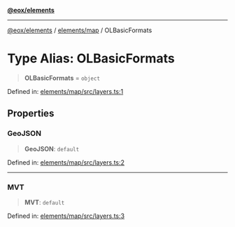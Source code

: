 [**@eox/elements**](../../../README.md)

***

[@eox/elements](../../../modules.md) / [elements/map](../README.md) / OLBasicFormats

# Type Alias: OLBasicFormats

> **OLBasicFormats** = `object`

Defined in: [elements/map/src/layers.ts:1](https://github.com/EOX-A/EOxElements/blob/c2bb4e92aa096bddddf8a8e6a886c6b8a56a516c/elements/map/src/layers.ts#L1)

## Properties

### GeoJSON

> **GeoJSON**: `default`

Defined in: [elements/map/src/layers.ts:2](https://github.com/EOX-A/EOxElements/blob/c2bb4e92aa096bddddf8a8e6a886c6b8a56a516c/elements/map/src/layers.ts#L2)

***

### MVT

> **MVT**: `default`

Defined in: [elements/map/src/layers.ts:3](https://github.com/EOX-A/EOxElements/blob/c2bb4e92aa096bddddf8a8e6a886c6b8a56a516c/elements/map/src/layers.ts#L3)
